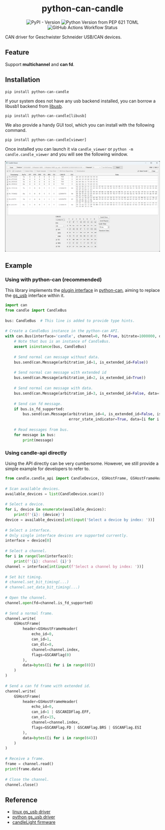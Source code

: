 <div align="center">

# python-can-candle

![PyPI - Version](https://img.shields.io/pypi/v/python-can-candle)
![Python Version from PEP 621 TOML](https://img.shields.io/python/required-version-toml?tomlFilePath=https%3A%2F%2Fraw.githubusercontent.com%2Fchinaheyu%2Fpython-can-candle%2Fmain%2Fpyproject.toml)
![GitHub Actions Workflow Status](https://img.shields.io/github/actions/workflow/status/chinaheyu/python-can-candle/publish-to-pypi.yml)

</div>

CAN driver for Geschwister Schneider USB/CAN devices.

## Feature

Support **multichannel** and **can fd**.

## Installation

```shell
pip install python-can-candle
```

If your system does not have any usb backend installed, you can borrow a libusb1 backend from [libusb](https://pypi.org/project/libusb/).

```shell
pip install python-can-candle[libusb]
```

We also provide a handy GUI tool, which you can install with the following command.

```shell
pip install python-can-candle[viewer]
```

Once installed you can launch it via `candle_viewer` or `python -m candle.candle_viewer` and you will see the following window.

![Candle Viewer](https://raw.githubusercontent.com/BIRLab/python-can-candle/main/assets/viewer.png)

## Example

### Using with python-can (recommended)

This library implements the [plugin interface](https://python-can.readthedocs.io/en/stable/plugin-interface.html) in [python-can](https://pypi.org/project/python-can/), aiming to replace the [gs_usb](https://python-can.readthedocs.io/en/stable/interfaces/gs_usb.html) interface within it.

```python
import can
from candle import CandleBus

bus: CandleBus  # This line is added to provide type hints.

# Create a CandleBus instance in the python-can API.
with can.Bus(interface='candle', channel=0, fd=True, bitrate=1000000, data_bitrate=5000000) as bus:
    # Note that bus is an instance of CandleBus.
    assert isinstance(bus, CandleBus)

    # Send normal can message without data.
    bus.send(can.Message(arbitration_id=1, is_extended_id=False))

    # Send normal can message with extended id
    bus.send(can.Message(arbitration_id=2, is_extended_id=True))

    # Send normal can message with data.
    bus.send(can.Message(arbitration_id=3, is_extended_id=False, data=[i for i in range(8)]))

    # Send can fd message.
    if bus.is_fd_supported:
        bus.send(can.Message(arbitration_id=4, is_extended_id=False, is_fd=True, bitrate_switch=True,
                             error_state_indicator=True, data=[i for i in range(64)]))

    # Read messages from bus.
    for message in bus:
        print(message)
```

### Using candle-api directly

Using the API directly can be very cumbersome. However, we still provide a simple example for developers to refer to.

```python
from candle.candle_api import CandleDevice, GSHostFrame, GSHostFrameHeader, GSCANFlag, GSCANIDFlag

# Scan available devices.
available_devices = list(CandleDevice.scan())

# Select a device.
for i, device in enumerate(available_devices):
    print(f'{i}: {device}')
device = available_devices[int(input('Select a device by index: '))]

# Select a interface.
# Only single interface devices are supported currently.
interface = device[0]

# Select a channel.
for i in range(len(interface)):
    print(f'{i}: channel {i}')
channel = interface[int(input(f'Select a channel by index: '))]

# Set bit timing.
# channel.set_bit_timing(...)
# channel.set_data_bit_timing(...)

# Open the channel.
channel.open(fd=channel.is_fd_supported)

# Send a normal frame.
channel.write(
    GSHostFrame(
        header=GSHostFrameHeader(
            echo_id=0,
            can_id=1,
            can_dlc=8,
            channel=channel.index,
            flags=GSCANFlag(0)
        ),
        data=bytes([i for i in range(8)])
    )
)

# Send a can fd frame with extended id.
channel.write(
    GSHostFrame(
        header=GSHostFrameHeader(
            echo_id=0,
            can_id=1 | GSCANIDFlag.EFF,
            can_dlc=15,
            channel=channel.index,
            flags=GSCANFlag.FD | GSCANFlag.BRS | GSCANFlag.ESI
        ),
        data=bytes([i for i in range(64)])
    )
)

# Receive a frame.
frame = channel.read()
print(frame.data)

# Close the channel.
channel.close()
```

## Reference

- [linux gs_usb driver](https://github.com/torvalds/linux/blob/master/drivers/net/can/usb/gs_usb.c)
- [python gs_usb driver](https://github.com/jxltom/gs_usb)
- [candleLight firmware](https://github.com/candle-usb/candleLight_fw)
